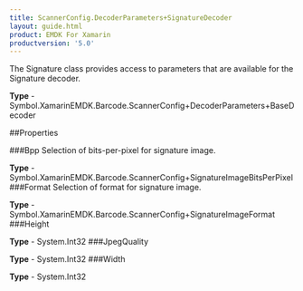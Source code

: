 ```yaml
---
title: ScannerConfig.DecoderParameters+SignatureDecoder
layout: guide.html
product: EMDK For Xamarin 
productversion: '5.0' 
---
```

The Signature class provides access to parameters that are available for the Signature decoder.

**Type** - Symbol.XamarinEMDK.Barcode.ScannerConfig+DecoderParameters+BaseDecoder

##Properties

###Bpp
Selection of bits-per-pixel for signature image.

**Type** - Symbol.XamarinEMDK.Barcode.ScannerConfig+SignatureImageBitsPerPixel
###Format
Selection of format for signature image.

**Type** - Symbol.XamarinEMDK.Barcode.ScannerConfig+SignatureImageFormat
###Height

        

**Type** - System.Int32
###JpegQuality

        

**Type** - System.Int32
###Width

        

**Type** - System.Int32
